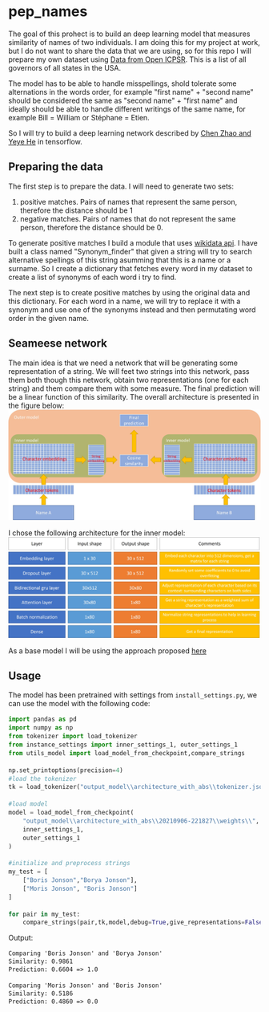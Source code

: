 # pep_names

The goal of this prohect is to build an deep learning model that measures similarity of names of two individuals. I am doing this for my project at work, but I do not want to share the data that we are using, so for this repo I will prepare my own dataset using [Data from Open ICPSR](https://www.openicpsr.org/openicpsr/project/102000/version/V3/view). This is a list of all governors of all states in the USA.  
  
The model has to be able to handle misspellings, shold tolerate some alternations in the words order, for example "first name" + "second name" should be considered the same as "second name" + "first name" and ideally should be able to handle different writings of the same name, for example Bill = William or Stéphane = Etien.
  
So I will try to build a deep learning network described by [Chen Zhao and Yeye He](https://www.microsoft.com/en-us/research/uploads/prod/2019/04/Auto-EM.pdf) in tensorflow.

## Preparing the data
The first step is to prepare the data. I will need to generate two sets:

1. positive matches. Pairs of names that represent the same person, therefore the distance should be 1
2. negative matches. Pairs of names that do not represent the same person, therefore the distance should be 0.
  
To generate positive matches I build a module that uses [wikidata api](https://www.wikidata.org/wiki/Wikidata:Data_access). I have built a class named "Synonym_finder" that given a string will try to search alternative spellings of this string asumming that this is a name or a surname. So I create a dictionary that fetches every word in my dataset to create a list of synonyms of each word i try to find.  
  
The next step is to create positive matches by using the original data and this dictionary. For each word in a name, we will try to replace it with a synonym and use one of the synonyms instead and then permutating word order in the given name.
  

## Seameese network
The main idea is that we need a network that will be generating some representation of a string. We will feet two strings into this network, pass them both though this network, obtain two representations (one for each string) and them compare them with some measure. The final prediction will be a linear function of this similarity. The overall architecture is presented in the figure below:  
![model_architecture](./images/model_architecture.jpg)
  
I chose the following architecture for the inner model:
![inner_model_architecture](./images/inner_model.jpg)

As a base model I will be using the approach proposed [here](https://github.com/amansrivastava17/lstm-siamese-text-similarity)

## Usage
The model has been pretrained with settings from `install_settings.py`, we can use the model with the following code:
```python
import pandas as pd
import numpy as np
from tokenizer import load_tokenizer
from instance_settings import inner_settings_1, outer_settings_1
from utils_model import load_model_from_checkpoint,compare_strings

np.set_printoptions(precision=4)
#load the tokenizer
tk = load_tokenizer("output_model\\architecture_with_abs\\tokenizer.json")

#load model
model = load_model_from_checkpoint(
    "output_model\\architecture_with_abs\\20210906-221827\\weights\\",
    inner_settings_1,
    outer_settings_1
)

#initialize and preprocess strings
my_test = [
    ["Boris Jonson","Borya Jonson"],
    ["Moris Jonson", "Boris Jonson"]
]

for pair in my_test:
    compare_strings(pair,tk,model,debug=True,give_representations=False,echo=False)
```
Output:
```
Comparing 'Boris Jonson' and 'Borya Jonson'
Similarity: 0.9861
Prediction: 0.6604 => 1.0

Comparing 'Moris Jonson' and 'Boris Jonson'
Similarity: 0.5186
Prediction: 0.4860 => 0.0
```